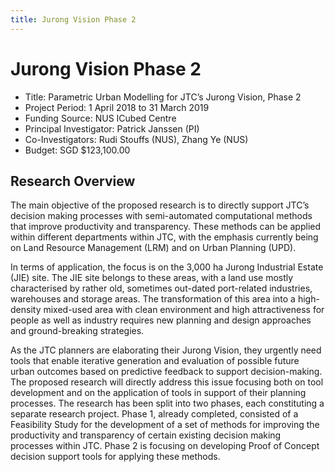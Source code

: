 ```yaml
---
title: Jurong Vision Phase 2
---
```

# Jurong Vision Phase 2

- Title: Parametric Urban Modelling for JTC’s Jurong Vision, Phase 2
- Project Period: 1 April 2018 to 31 March 2019
- Funding Source: NUS ICubed Centre
- Principal Investigator: Patrick Janssen (PI)
- Co-Investigators: Rudi Stouffs (NUS), Zhang Ye (NUS)
- Budget: SGD $123,100.00

## Research Overview

The main objective of the proposed research is to directly support JTC’s decision making processes with semi-automated computational methods that improve productivity and transparency. These methods can be applied within different departments within JTC, with the emphasis currently being on Land Resource Management (LRM) and on Urban Planning (UPD). 

In terms of application, the focus is on the 3,000 ha Jurong Industrial Estate (JIE) site. The JIE site belongs to these areas, with a land use mostly characterised by rather old, sometimes out-dated port-related industries, warehouses and storage areas. The transformation of this area into a high-density mixed-used area with clean environment and high attractiveness for people as well as industry requires new planning and design approaches and ground-breaking strategies. 

As the JTC planners are elaborating their Jurong Vision, they urgently need tools that enable iterative generation and evaluation of possible future urban outcomes based on predictive feedback to support decision-making. The proposed research will directly address this issue focusing both on tool development and on the application of tools in support of their planning processes. The research has been split into two phases, each constituting a separate research project. Phase 1, already completed, consisted of a Feasibility Study for the development of a set of methods for improving the productivity and transparency of certain existing decision making processes within JTC. Phase 2 is focusing on developing Proof of Concept decision support tools for applying these methods.


